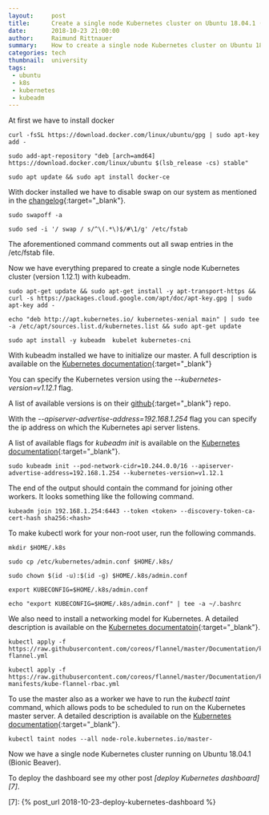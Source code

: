 ```yaml
---
layout:     post
title:      Create a single node Kubernetes cluster on Ubuntu 18.04.1 (Bionic Beaver) with kubeadm
date:       2018-10-23 21:00:00
author:     Raimund Rittnauer
summary:    How to create a single node Kubernetes cluster on Ubuntu 18.04.1 (Bionic Beaver) with kubeadm
categories: tech
thumbnail:  university
tags:
 - ubuntu
 - k8s
 - kubernetes
 - kubeadm
---
```


At first we have to install docker

````
curl -fsSL https://download.docker.com/linux/ubuntu/gpg | sudo apt-key add -

sudo add-apt-repository "deb [arch=amd64] https://download.docker.com/linux/ubuntu $(lsb_release -cs) stable"

sudo apt update && sudo apt install docker-ce
````

With docker installed we have to disable swap on our system as mentioned in the [changelog][1]{:target="_blank"}.

````
sudo swapoff -a

sudo sed -i '/ swap / s/^\(.*\)$/#\1/g' /etc/fstab
````

The aforementioned command comments out all swap entries in the /etc/fstab file.

Now we have everything prepared to create a single node Kubernetes cluster (version 1.12.1) with kubeadm.

````
sudo apt-get update && sudo apt-get install -y apt-transport-https && curl -s https://packages.cloud.google.com/apt/doc/apt-key.gpg | sudo apt-key add -

echo "deb http://apt.kubernetes.io/ kubernetes-xenial main" | sudo tee -a /etc/apt/sources.list.d/kubernetes.list && sudo apt-get update

sudo apt install -y kubeadm  kubelet kubernetes-cni
````

With kubeadm installed we have to initialize our master. A full description is available on the [Kubernetes documentation][3]{:target="_blank"}

You can specify the Kubernetes version using the  _--kubernetes-version=v1.12.1_ flag.

A list of available versions is on their [github][2]{:target="_blank"} repo.

With the _--apiserver-advertise-address=192.168.1.254_ flag you can specify the ip address on which the Kubernetes api server listens.

A list of available flags for _kubeadm init_ is available on the [Kubernetes documentation][4]{:target="_blank"}.

````
sudo kubeadm init --pod-network-cidr=10.244.0.0/16 --apiserver-advertise-address=192.168.1.254 --kubernetes-version=v1.12.1
````

The end of the output should contain the command for joining other workers. It looks something like the following command.

````
kubeadm join 192.168.1.254:6443 --token <token> --discovery-token-ca-cert-hash sha256:<hash>
````

To make kubectl work for your non-root user, run the following commands.

````
mkdir $HOME/.k8s

sudo cp /etc/kubernetes/admin.conf $HOME/.k8s/

sudo chown $(id -u):$(id -g) $HOME/.k8s/admin.conf

export KUBECONFIG=$HOME/.k8s/admin.conf

echo "export KUBECONFIG=$HOME/.k8s/admin.conf" | tee -a ~/.bashrc
````

We also need to install a networking model for Kubernetes. A detailed description is available on the [Kubernetes documentatoin][5]{:target="_blank"}.

````
kubectl apply -f https://raw.githubusercontent.com/coreos/flannel/master/Documentation/kube-flannel.yml

kubectl apply -f https://raw.githubusercontent.com/coreos/flannel/master/Documentation/k8s-manifests/kube-flannel-rbac.yml
````

To use the master also as a worker we have to run the _kubectl taint_ command, which allows pods to be scheduled to run on the Kubernetes master server. A detailed description is available on the [Kubernetes documentation][6]{:target="_blank"}.

````
kubectl taint nodes --all node-role.kubernetes.io/master-
````

Now we have a single node Kubernetes cluster running on Ubuntu 18.04.1 (Bionic Beaver).

To deploy the dashboard see my other post _[deploy Kubernetes dashboard][7]_.

[1]: https://github.com/kubernetes/kubernetes/blob/master/CHANGELOG-1.8.md#before-upgrading
[2]: https://github.com/kubernetes/kubernetes/releases
[3]: https://kubernetes.io/docs/setup/independent/create-cluster-kubeadm/
[4]: https://kubernetes.io/docs/reference/setup-tools/kubeadm/kubeadm-init/
[5]: https://kubernetes.io/docs/concepts/cluster-administration/networking/
[6]: https://kubernetes.io/docs/concepts/configuration/taint-and-toleration/
[7]: {% post_url 2018-10-23-deploy-kubernetes-dashboard %}